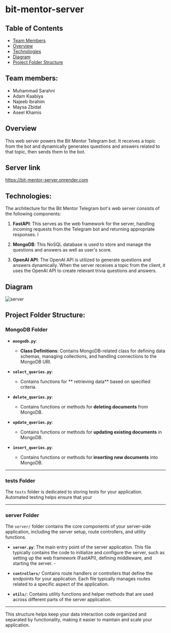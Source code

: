 # bit-mentor-server

## Table of Contents
- [Team Members](#team-members)
- [Overview](#overview)
- [Technologies](#technologies)
- [Diagram](#Diagram)
- [Project Folder Structure](#project-folder-structure)

## Team members:  
- Muhammad Sarahni  
- Adam Kaabiya  
- Najeeb Ibrahim  
- Maysa Zbidat  
- Aseel Khamis  

## Overview  
This web server powers the Bit Mentor Telegram bot. It receives a topic from the bot and dynamically generates questions and answers related to that topic, then sends them to the bot.   

## Server link  

https://bit-mentor-server.onrender.com

## Technologies:  

The architecture for the Bit Mentor Telegram bot's web server consists of the following components:  

1. **FastAPI**: This serves as the web framework for the server, handling incoming requests from the Telegram bot and returning appropriate responses. I

2. **MongoDB**: This NoSQL database is used to store and manage the questions and answers as well as user's score.  

3. **OpenAI API**: The OpenAI API is utilized to generate questions and answers dynamically. When the server receives a topic from the client, it uses the OpenAI API to create relevant trivia questions and answers.   

## Diagram  

![server](https://github.com/user-attachments/assets/528bf163-6b74-4fb5-904e-4ddae63b5d18)

## Project Folder Structure:

### MongoDB Folder
- **`mongodb.py`**:
  - **Class Definitions**: Contains MongoDB-related class for defining data schemas, managing collections, and handling connections to the MongoDB URI.

- **`select_queries.py`**:
  - Contains functions for ** retrieving data** based on specified criteria.

- **`delete_queries.py`**:
  - Contains functions or methods for **deleting documents** from MongoDB.

- **`update_queries.py`**:
  - Contains functions or methods for **updating existing documents** in MongoDB.

- **`insert_queries.py`**:
  - Contains functions or methods for **inserting new documents** into MongoDB.
---

### tests Folder
The `tests` folder is dedicated to storing tests  for your application. Automated testing helps ensure that your 

---

### server Folder

The `server/` folder contains the core components of your server-side application, including the server setup, route controllers, and utility functions. 


- **`server.py`**: 
	The main entry point of the server application. This file typically contains the code to initialize and configure the server, such as setting up the web framework (FastAPI), defining middleware, and starting the server. - 

 - **`controllers/`**
	 Contains route handlers or controllers that define the endpoints for your application. Each file typically manages routes related to a specific aspect of the application.

- **`utils/`**: 
Contains utility functions and helper methods that are used across different parts of the server application.

---
This structure helps keep your data interaction code organized and separated by functionality, making it easier to maintain and scale your application.

